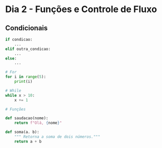 # Dia 2 - Funções e Controle de Fluxo

## Condicionais
```python
if condicao:
    ...
elif outra_condicao:
    ...
else:
    ...

# For 
for i in range(5):
    print(i)

# While
while x > 10:
    x += 1

# Funções

def saudacao(nome):
    return f"Olá, {nome}"

def soma(a. b):
    """ Retorna a soma de dois números."""
    return a + b
